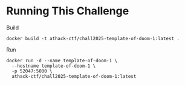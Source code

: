 # Running This Challenge

Build
```
docker build -t athack-ctf/chall2025-template-of-doom-1:latest .
```

Run
```
docker run -d --name template-of-doom-1 \
  --hostname template-of-doom-1 \
  -p 52047:5000 \
  athack-ctf/chall2025-template-of-doom-1:latest
```